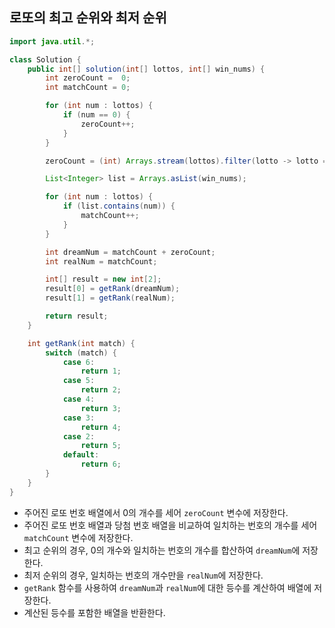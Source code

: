## 로또의 최고 순위와 최저 순위

```java
import java.util.*;

class Solution {
    public int[] solution(int[] lottos, int[] win_nums) {
        int zeroCount =  0;
        int matchCount = 0;

        for (int num : lottos) {
            if (num == 0) {
                zeroCount++;
            }
        }

        zeroCount = (int) Arrays.stream(lottos).filter(lotto -> lotto == 0).count();

        List<Integer> list = Arrays.asList(win_nums);

        for (int num : lottos) {
            if (list.contains(num)) {
                matchCount++;
            }
        }

        int dreamNum = matchCount + zeroCount;
        int realNum = matchCount;

        int[] result = new int[2];
        result[0] = getRank(dreamNum);
        result[1] = getRank(realNum);

        return result;
    }

    int getRank(int match) {
        switch (match) {
            case 6:
                return 1;
            case 5:
                return 2;
            case 4:
                return 3;
            case 3:
                return 4;
            case 2:
                return 5;
            default:
                return 6;
        }
    }
}
```

* 주어진 로또 번호 배열에서 0의 개수를 세어 `zeroCount` 변수에 저장한다.
* 주어진 로또 번호 배열과 당첨 번호 배열을 비교하여 일치하는 번호의 개수를 세어 `matchCount` 변수에 저장한다.
* 최고 순위의 경우, 0의 개수와 일치하는 번호의 개수를 합산하여 `dreamNum`에 저장한다.
* 최저 순위의 경우, 일치하는 번호의 개수만을 `realNum`에 저장한다.
* `getRank` 함수를 사용하여 `dreamNum`과 `realNum`에 대한 등수를 계산하여 배열에 저장한다.
* 계산된 등수를 포함한 배열을 반환한다.